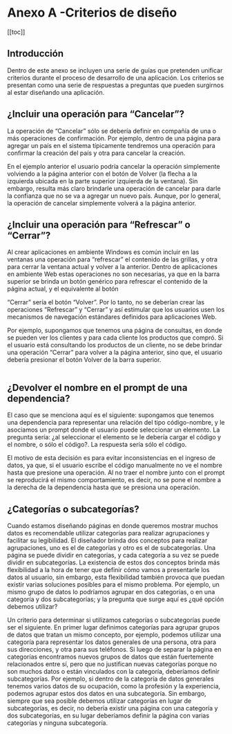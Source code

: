 # Anexo A -Criterios de diseño 
[[toc]]
## Introducción 

Dentro de este anexo se incluyen una serie de guías que pretenden unificar criterios durante
el proceso de desarrollo de una aplicación. Los criterios se presentan como una serie de
respuestas a preguntas que pueden surgirnos al estar diseñando una aplicación. 

## ¿Incluir una operación para “Cancelar”?

La operación de “Cancelar” sólo se debería definir en compañía de una o más operaciones
de confirmación. Por ejemplo, dentro de una página para agregar un país en el sistema
típicamente tendremos una operación para confirmar la creación del país y otra para cancelar
la creación.

En el ejemplo anterior el usuario podría cancelar la operación simplemente volviendo a la
página anterior con el botón de Volver (la flecha a la izquierda ubicada en la parte superior
izquierda de la ventana). Sin embargo, resulta más claro brindarle una operación de cancelar
para darle la confianza que no se va a agregar un nuevo país. Aunque, por lo general, la
operación de cancelar simplemente volverá a la página anterior. 

## ¿Incluir una operación para “Refrescar” o “Cerrar”? 

Al crear aplicaciones en ambiente Windows es común incluir en las ventanas una operación
para “refrescar” el contenido de las grillas, y otra para cerrar la ventana actual y volver a la
anterior. Dentro de aplicaciones en ambiente Web estas operaciones no son necesarias, ya
que en la barra superior se brinda un botón genérico para refrescar el contenido de la página
actual, y el equivalente al botón 

“Cerrar” sería el botón “Volver”. Por lo tanto, no se deberían crear las operaciones “Refrescar”
y “Cerrar” y así estimular que los usuarios usen los mecanismos de navegación estándares
definidos para aplicaciones Web.

Por ejemplo, supongamos que tenemos una página de consultas, en donde se pueden ver
los clientes y para cada cliente los productos que compró. Si el usuario está consultando los
productos de un cliente, no se debe brindar una operación “Cerrar” para volver a la página
anterior, sino que, el usuario debería presionar el botón Volver de la barra superior. 

<img :src="$withBase('/img/23-1.png')" class="center">

## ¿Devolver el nombre en el prompt de una dependencia?

El caso que se menciona aquí es el siguiente: supongamos que tenemos una dependencia
para representar una relación del tipo código-nombre, y le asociamos un prompt donde el
usuario puede seleccionar un elemento. La pregunta sería: ¿al seleccionar el elemento se le
debería cargar el código y el nombre, o sólo el código?. La respuesta sería sólo el código.

El motivo de esta decisión es para evitar inconsistencias en el ingreso de datos, ya que, si el
usuario escribe el código manualmente no ve el nombre hasta que presione una operación.
Al no traer el nombre junto con el prompt se reproducirá el mismo comportamiento, es decir,
no se pone el nombre a la derecha de la dependencia hasta que se presiona una operación. 

## ¿Categorías o subcategorías? 

Cuando estamos diseñando páginas en donde queremos mostrar muchos datos es
recomendable utilizar categorías para realizar agrupaciones y facilitar su legibilidad. El
diseñador brinda dos conceptos para realizar agrupaciones, uno es el de categorías y otro es
el de subcategorías. Una página se puede dividir en categorías, y cada categoría a su vez se
puede dividir en subcategorías. La existencia de estos dos conceptos brinda más flexibilidad
a la hora de tener que definir cómo vamos a presentarle los datos al usuario, sin embargo,
esta flexibilidad también provoca que puedan existir varias soluciones posibles para el mismo
problema. Por ejemplo, un mismo grupo de datos lo podríamos agrupar en dos categorías, o
en una categoría y dos subcategorías; y la pregunta que surge aquí es ¿qué opción debemos
utilizar?

Un criterio para determinar si utilizamos categorías o subcategorías puede ser el siguiente.
En primer lugar definimos categorías para agrupar grupos de datos que tratan un mismo
concepto, por ejemplo, podemos utilizar una categoría para representar los datos generales de una persona, otra para sus direcciones, y otra para sus teléfonos. Si luego de separar la
página en categorías encontramos nuevos grupos de datos que están fuertemente
relacionados entre sí, pero que no justifican nuevas categorías porque no son muchos datos
o están vinculados con la categoría, deberíamos definir subcategorías. Por ejemplo, si dentro
de la categoría de datos generales tenemos varios datos de su ocupación, como la profesión
y la experiencia, podemos agrupar estos dos datos en una subcategoría. Sin embargo,
siempre que sea posible debemos utilizar categorías en lugar de subcategorías, es decir, no
debería existir una página con una categoría y dos subcategorías, en su lugar deberíamos
definir la página con varias categorías y ninguna subcategoría.

